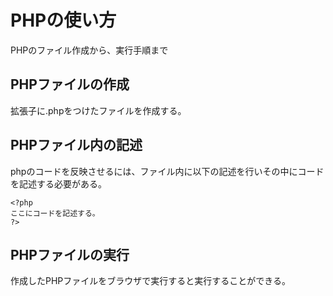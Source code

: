 # PHPの使い方

PHPのファイル作成から、実行手順まで

## PHPファイルの作成

拡張子に.phpをつけたファイルを作成する。

## PHPファイル内の記述
phpのコードを反映させるには、ファイル内に以下の記述を行いその中にコードを記述する必要がある。

```
<?php
ここにコードを記述する。
?>
```

## PHPファイルの実行

作成したPHPファイルをブラウザで実行すると実行することができる。

